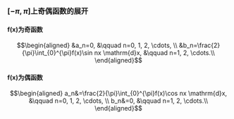 ### $[-\pi, \pi]$上奇偶函数的展开
#### f(x)为奇函数
$$\begin{aligned}
&a_n=0, &\qquad n=0, 1, 2,
\cdots, \\
&b_n=\frac{2}{\pi}\int_{0}^{\pi}f(x)\sin nx \mathrm{d}x, &\qquad n=1, 2, \cdots.\\
\end{aligned}$$

#### f(x)为偶函数
$$\begin{aligned}
a_n&=\frac{2}{\pi}\int_{0}^{\pi}f(x)\cos nx \mathrm{d}x, &\qquad n=0, 1, 2,
\cdots, \\
b_n&=0, &\qquad n=1, 2, \cdots.\\
\end{aligned}$$
